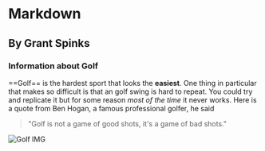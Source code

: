 # Markdown
## By Grant Spinks

### Information about Golf

==Golf== is the hardest sport that looks the **easiest**. One thing in particular that makes so difficult is that an golf swing is hard to repeat. You could try and replicate it but for some reason *most of the time* it never works. Here is a quote from Ben Hogan, a famous professional golfer, he said 
>"Golf is not a game of good shots, it's a game of bad shots."

![Golf IMG](https://images.unsplash.com/photo-1600609293139-ea525a3edeec?w=500&auto=format&fit=crop&q=60&ixlib=rb-4.0.3&ixid=M3wxMjA3fDB8MHxzZWFyY2h8Mnx8Z29sZnxlbnwwfHwwfHx8MA%3D%3D)
